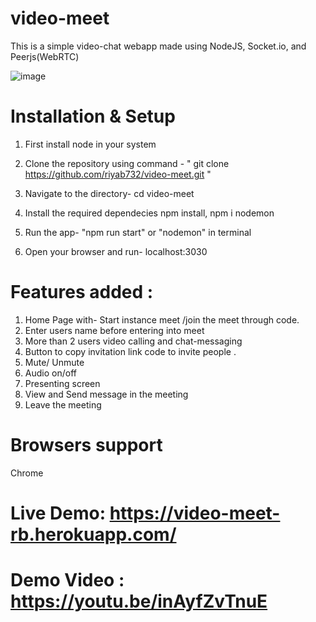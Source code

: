 # video-meet
This is a simple video-chat webapp made using NodeJS, Socket.io, and Peerjs(WebRTC)

![image](https://user-images.githubusercontent.com/76397477/125462827-383a2822-8920-4e07-bca5-eb6a857bbcfe.png)


# Installation & Setup

1. First install node in your system

2. Clone the repository using command - " git clone https://github.com/riyab732/video-meet.git "

3. Navigate to the directory- cd video-meet

4. Install the required dependecies npm install, npm i nodemon

5. Run the app- "npm run start" or "nodemon" in terminal

6. Open your browser and run- localhost:3030

# Features added :
1. Home Page with- Start instance meet /join the meet through code.
2. Enter users name before entering into meet
3. More than 2 users video calling and chat-messaging
4. Button to copy invitation link code to invite people .
5. Mute/ Unmute
6. Audio on/off
7. Presenting screen
8. View and Send message in the meeting
9. Leave the meeting

# Browsers support
Chrome
# Live Demo: https://video-meet-rb.herokuapp.com/
# Demo Video : https://youtu.be/inAyfZvTnuE
